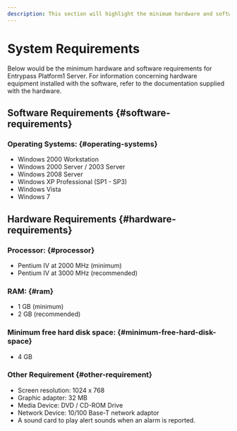 ```yaml
---
description: This section will highlight the minimum hardware and software requirements.
---
```


# System Requirements

Below would be the minimum hardware and software requirements for Entrypass Platform1 Server. For information concerning hardware equipment installed with the software, refer to the documentation supplied with the hardware.

## Software Requirements {#software-requirements}

### Operating Systems: {#operating-systems}

* Windows 2000 Workstation
* Windows 2000 Server / 2003 Server
* Windows 2008 Server
* Windows XP Professional \(SP1 - SP3\)
* Windows Vista
* Windows 7

## Hardware Requirements {#hardware-requirements}

### Processor: {#processor}

* Pentium IV at 2000 MHz \(minimum\)
* Pentium IV at 3000 MHz \(recommended\)

### RAM: {#ram}

* 1 GB \(minimum\)
* 2 GB \(recommended\)

### Minimum free hard disk space:  {#minimum-free-hard-disk-space}

* 4 GB

### Other Requirement {#other-requirement}

* Screen resolution: 1024 x 768
* Graphic adapter: 32 MB
* Media Device: DVD / CD-ROM Drive
* Network Device: 10/100 Base-T network adaptor
* A sound card to play alert sounds when an alarm is reported.

